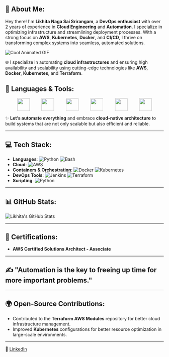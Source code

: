 ## 🚀 About Me:
Hey there! I'm **Likhita Naga Sai Srirangam**, a **DevOps enthusiast** with over 2 years of experience in **Cloud Engineering** and **Automation**. I specialize in optimizing infrastructure and streamlining deployment processes. With a strong focus on **AWS**, **Kubernetes**, **Docker**, and **CI/CD**, I thrive on transforming complex systems into seamless, automated solutions.

![Cool Animated GIF](https://media.giphy.com/media/v1.Y2lkPTc5MGI3NjExaXNjYWZtdWIydDI0NmE0aHEyNnZlZ3A1bWY4OXlydXgxNjR6bTdibSZlcD12MV9pbnRlcm5hbF9naWZfYnlfaWQmY3Q9Zw/CrFLL3CnRpw5ddlBMm/giphy.gif)

🌐 I specialize in automating **cloud infrastructures** and ensuring high availability and scalability using cutting-edge technologies like **AWS**, **Docker**, **Kubernetes**, and **Terraform**.

## 🔧 Languages & Tools:
<div style="display: flex; justify-content: space-evenly; flex-wrap: wrap; align-items: center;">
<img src="https://encrypted-tbn0.gstatic.com/images?q=tbn:ANd9GcQDYpllayW6brTCliPqIQfA6gCeJsgf6lzG9P5uSWPgL-9FQ3BiWJgclHRnfg2aTThRbsc&usqp=CAU" width="40" height="40">
<img src="https://cdn.jsdelivr.net/gh/devicons/devicon/icons/docker/docker-original-wordmark.svg" width="40" height="40">
<img src="https://cdn.jsdelivr.net/gh/devicons/devicon/icons/git/git-original-wordmark.svg" width="40" height="40">
<img src="https://cdn.jsdelivr.net/gh/devicons/devicon/icons/jenkins/jenkins-original.svg" width="40" height="40">
<img src="https://cdn.jsdelivr.net/gh/devicons/devicon/icons/kubernetes/kubernetes-plain-wordmark.svg" width="40" height="40">
<img src="https://cdn.jsdelivr.net/gh/devicons/devicon/icons/terraform/terraform-original.svg" width="40" height="40">
</div>

✨ **Let’s automate everything** and embrace **cloud-native architecture** to build systems that are not only scalable but also efficient and reliable.

---

## 💻 Tech Stack:
- **Languages**: ![Python](https://img.shields.io/badge/python-000000?style=flat&logo=python&logoColor=white) ![Bash](https://img.shields.io/badge/bash-000000?style=flat&logo=bash&logoColor=white)
- **Cloud**: ![AWS](https://img.shields.io/badge/AWS-FF9900?style=flat&logo=amazonaws&logoColor=white)
- **Containers & Orchestration**: ![Docker](https://img.shields.io/badge/docker-000000?style=flat&logo=docker&logoColor=white) ![Kubernetes](https://img.shields.io/badge/Kubernetes-326ce5?style=flat&logo=kubernetes&logoColor=white)
- **DevOps Tools**: ![Jenkins](https://img.shields.io/badge/Jenkins-FF9800?style=flat&logo=jenkins&logoColor=white) ![Terraform](https://img.shields.io/badge/Terraform-7B42BC?style=flat&logo=terraform&logoColor=white)
- **Scripting**: ![Python](https://img.shields.io/badge/python-000000?style=flat&logo=python&logoColor=white)

---

## 📊 GitHub Stats:
![Likhita's GitHub Stats](https://github-readme-stats.vercel.app/api?username=likhitanagasai&show_icons=true&hide_title=true&count_private=true&hide=prs&theme=radical)

---

## 🏅 Certifications:
- **AWS Certified Solutions Architect - Associate**

---

## ✍️ "Automation is the key to freeing up time for more important problems."

---

## 🌍 Open-Source Contributions:
- Contributed to the **Terraform AWS Modules** repository for better cloud infrastructure management.
- Improved **Kubernetes** configurations for better resource optimization in large-scale environments.

---

🔗 [LinkedIn](https://www.linkedin.com/in/likhita-naga-sai/)
